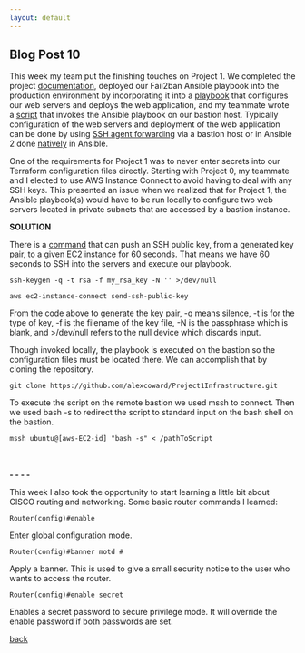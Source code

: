 ```yaml
---
layout: default
---
```


## Blog Post 10



This week my team put the finishing touches on Project 1. We completed the project [documentation](https://github.com/alexcoward/Project1/wiki), deployed our Fail2ban Ansible playbook into the production environment by incorporating it into a [playbook](https://github.com/alexcoward/Project1Infrastructure/blob/master/ansible/setup_all.yml) that configures our web servers and deploys the web application, and my teammate wrote a [script](https://github.com/alexcoward/Project1Infrastructure/blob/master/ansible/execute_playbook.sh) that invokes the Ansible playbook on our bastion host. Typically configuration of the web servers and deployment of the web application can be done by using [SSH agent forwarding](https://medium.com/@praneeth1691/running-ansible-with-ssh-agent-forwarding-957bcb14c95c) via a bastion host or in Ansible 2 done [natively](https://docs.ansible.com/ansible/latest/reference_appendices/faq.html#how-do-i-configure-a-jump-host-to-access-servers-that-i-have-no-direct-access-to) in Ansible. 

One of the requirements for Project 1 was to never enter secrets into our Terraform configuration files directly. Starting with Project 0, my teammate and I elected to use AWS Instance Connect to avoid having to deal with any SSH keys. This presented an issue when we realized that for Project 1, the Ansible playbook(s) would have to be run locally to configure two web servers located in private subnets that are accessed by a bastion instance. 

**SOLUTION**

There is a [command](https://docs.aws.amazon.com/cli/latest/reference/ec2-instance-connect/send-ssh-public-key.html) that can push an SSH public key, from a generated key pair, to a given EC2 instance for 60 seconds. That means we have 60 seconds to SSH into the servers and execute our playbook.

    ssh-keygen -q -t rsa -f my_rsa_key -N '' >/dev/null
    
    aws ec2-instance-connect send-ssh-public-key
    
From the code above to generate the key pair, -q means silence, -t is for the type of key, -f is the filename of the key file, -N is the passphrase which is blank, and >/dev/null refers to the null device which discards input. 

Though invoked locally, the playbook is executed on the bastion so the configuration files must be located there. We can accomplish that by cloning the repository.  

    git clone https://github.com/alexcoward/Project1Infrastructure.git
    
To execute the script on the remote bastion we used mssh to connect. Then we used bash -s to redirect the script to standard input on the bash shell on the bastion.

    mssh ubuntu@[aws-EC2-id] "bash -s" < /pathToScript

&nbsp;  
&nbsp;  
**- - - -**

This week I also took the opportunity to start learning a little bit about CISCO routing and networking. Some basic router commands I learned:

    Router(config)#enable
    
Enter global configuration mode.

    Router(config)#banner motd #
    
Apply a banner. This is used to give a small security notice to the user who wants to access the router.

    Router(config)#enable secret

Enables a secret password to secure privilege mode. It will override the enable password if both passwords are set.





[back](../blog.html)
